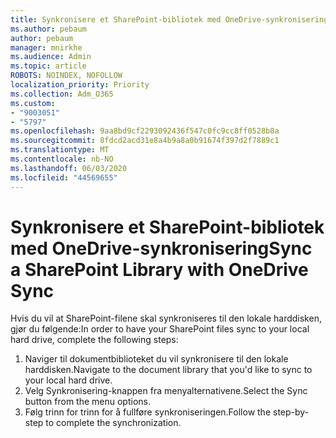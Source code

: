 ```yaml
---
title: Synkronisere et SharePoint-bibliotek med OneDrive-synkronisering
ms.author: pebaum
author: pebaum
manager: mnirkhe
ms.audience: Admin
ms.topic: article
ROBOTS: NOINDEX, NOFOLLOW
localization_priority: Priority
ms.collection: Adm_O365
ms.custom:
- "9003051"
- "5797"
ms.openlocfilehash: 9aa8bd9cf2293092436f547c0fc9cc8ff0528b8a
ms.sourcegitcommit: 8fdcd2acd31e8a4b9a8a0b91674f397d2f7889c1
ms.translationtype: MT
ms.contentlocale: nb-NO
ms.lasthandoff: 06/03/2020
ms.locfileid: "44569655"
---
```

# <a name="sync-a-sharepoint-library-with-onedrive-sync"></a><span data-ttu-id="bba3c-102">Synkronisere et SharePoint-bibliotek med OneDrive-synkronisering</span><span class="sxs-lookup"><span data-stu-id="bba3c-102">Sync a SharePoint Library with OneDrive Sync</span></span>

<span data-ttu-id="bba3c-103">Hvis du vil at SharePoint-filene skal synkroniseres til den lokale harddisken, gjør du følgende:</span><span class="sxs-lookup"><span data-stu-id="bba3c-103">In order to have your SharePoint files sync to your local hard drive, complete the following steps:</span></span>

1. <span data-ttu-id="bba3c-104">Naviger til dokumentbiblioteket du vil synkronisere til den lokale harddisken.</span><span class="sxs-lookup"><span data-stu-id="bba3c-104">Navigate to the document library that you'd like to sync to your local hard drive.</span></span>
2. <span data-ttu-id="bba3c-105">Velg Synkronisering-knappen fra menyalternativene.</span><span class="sxs-lookup"><span data-stu-id="bba3c-105">Select the Sync button from the menu options.</span></span>
3. <span data-ttu-id="bba3c-106">Følg trinn for trinn for å fullføre synkroniseringen.</span><span class="sxs-lookup"><span data-stu-id="bba3c-106">Follow the step-by-step to complete the synchronization.</span></span>